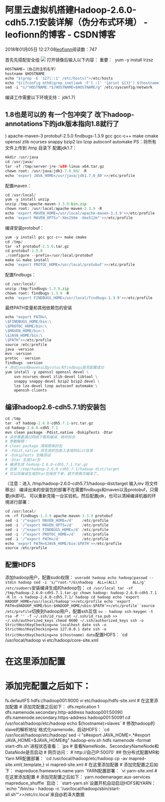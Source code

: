 
# 阿里云虚拟机搭建Hadoop-2.6.0-cdh5.7.1安装详解（伪分布式环境） - leofionn的博客 - CSDN博客


2018年01月05日 12:27:08[leofionn](https://me.csdn.net/qq_36142114)阅读数：747


首先先搭配安全组
![](https://img-blog.csdn.net/20180105122755813?watermark/2/text/aHR0cDovL2Jsb2cuY3Nkbi5uZXQvcXFfMzYxNDIxMTQ=/font/5a6L5L2T/fontsize/400/fill/I0JBQkFCMA==/dissolve/70/gravity/SouthEast)
打开镜像后输入以下内容：
重要：  yum -y install lrzsz
```python
HOSTNAME=（自己的主机名字）
hostname $HOSTNAME
echo "$(grep -E '127|::1' /etc/hosts)">/etc/hosts
echo "$(ifconfig eth0|grep inet|awk -F'[ :]' '{print $13}') $(hostname)">>/etc/hosts
sed -i "s/^HOSTNAME.*$/HOSTNAME=$HOSTNAME/g" /etc/sysconfig/network
```
编译工作需要以下环境支持：
jdk1.7(
## 1.8也是可以的 有一个包冲突了 改下hadoop-annotations下的jdk版本指向1.8就行了
)
apache-maven-3
protobuf-2.5.0
findbugs-1.3.9
gcc gcc-c++ make cmake
openssl zlib ncurses snappy bzip2
lzo lzop autoconf automake
PS：将所有文件上传到 /tmp 目录下
配置jdk1.7：

```python
mkdir /usr/java
cd /usr/java/
tar -xf /tmp/server-jre-7u80-linux-x64.tar.gz
chown root: /usr/java/jdk1.7.0_80/ -R
echo 'export JAVA_HOME=/usr/java/jdk1.7.0_80'>>/etc/profile
```
配置maven：

```python
cd /usr/local/
yum -y install unzip
unzip /tmp/apache-maven-3.3.9-bin.zip
chown root: /usr/local/apache-maven-3.3.9 -R
echo 'export MAVEN_HOME=/usr/local/apache-maven-3.3.9'>>/etc/profile
echo 'export MAVEN_OPTS="-Xms256m -Xmx512m"'>>/etc/profile
```
编译安装protobuf：
```python
yum -y install gcc gcc-c++ make cmake
cd /tmp/
tar -xf protobuf-2.5.0.tar.gz
cd protobuf-2.5.0
./configure --prefix=/usr/local/protobuf
make && make install
echo 'export PROTOC_HOME=/usr/local/protobuf'>>/etc/profile
```
配置findbugs：
```python
cd /usr/local/
unzip /tmp/findbugs-1.3.9.zip
chown root: findbugs-1.3.9 -R
echo 'export FINDBUGS_HOME=/usr/local/findbugs-1.3.9'>>/etc/profile
```
最终PATH变量和其他依赖包的安装
```python
echo "export PATH=\
\$FINDBUGS_HOME/bin:\
\$PROTOC_HOME/bin:\
\$MAVEN_HOME/bin:\
\$JAVA_HOME/bin:\
\$PATH">>/etc/profile
source /etc/profile
java -version
mvn -version
protoc --version
findbugs -version
# 测试java和maven以及protoc和findbugs是否配置成功
yum install -y openssl openssl-devel \
    svn ncurses-devel zlib-devel libtool \
    snappy snappy-devel bzip2 bzip2-devel \
    lzo lzo-devel lzop autoconf automake \
    openssh-clients
```

## 编译hadoop2.6-cdh5.7.1的安装包
```python
cd /tmp
tar -xf hadoop-2.6.0-cdh5.7.1-src.tar.gz
cd hadoop-2.6.0-cdh5.7.1
mvn clean package -Pdist,native -DskipTests -Dtar
# 该步需要通过网络下载和编译，耗时较长
# 参数解释：
# clean package 清除原来的包
# -Pdist,native 将生成的包放入本地的dist目录
# -DskipTests 忽略测试
# -Dtar 生成tar包
# 编译生成 hadoop-2.6.0-cdh5.7.1.tar.gz
# 目录：/tmp/hadoop-2.6.0-cdh5.7.1/hadoop-dist/target
# 可以将编译生成的tar包保存下来，就不用再次编译了。
```
（注意：进入 /tmp/hadoop-2.6.0-cdh5.7.1/hadoop-dist/target
输入mv 将文件移出）
编译出来的安装包的部署不在需要findbugs和maven以及protobuf，只需要jdk即可。
可以重新克隆一台实验机，然后配置jdk，也可以清掉编译机器的环境进行部署：
```python
cd /usr/local/
rm -rf findbugs-1.3.9 apache-maven-3.3.9 protobuf
sed -i '/^export MAVEN_HOME=/d'    /etc/profile
sed -i '/^export MAVEN_OPTS=/d'    /etc/profile
sed -i '/^export FINDBUGS_HOME=/d' /etc/profile
sed -i '/^export PROTOC_HOME=/d'   /etc/profile
sed -i '/^export PATH=/d'          /etc/profile
echo 'export PATH=$JAVA_HOME/bin:$PATH'>>/etc/profile
source /etc/profile
```
## 配置HDFS
添加hadoop用户，配置sudo权限：
`useradd hadoop
echo hadoop|passwd --stdin hadoop
sed -i 's/^root.*/&\nhadoop  ALL=(ALL)       ALL/g' /etc/sudoers`安装编译生成的hadoop包：
`cd /usr/local
tar -xf /tmp/hadoop-2.6.0-cdh5.7.1.tar.gz
chown hadoop: hadoop-2.6.0-cdh5.7.1 -R
ln -s hadoop-2.6.0-cdh5.7.1/ hadoop
cd hadoop
echo 'export HADOOP_HOME=/usr/local/hadoop'>>/etc/profile
echo 'export PATH=$HADOOP_HOME/bin:$HADOOP_HOME/sbin:$PATH'>>/etc/profile``source /etc/profile`切换到hadoop用户，配置ssh互信
`su - hadoop
ssh-keygen -t rsa -P '' -f ~/.ssh/id_rsa
cat ~/.ssh/id_rsa.pub >> ~/.ssh/authorized_keys
chmod 0600 ~/.ssh/authorized_keys
ssh -o StrictHostKeyChecking=no localhost date
ssh -o StrictHostKeyChecking=no 127.0.0.1 date
ssh -o StrictHostKeyChecking=no $(hostname) date`配置HDFS：
`cd /usr/local/hadoop
vi etc/hadoop/core-site.xml
# 在<configuration>这里添加配置</configuration>
# 添加完配置之后如下：
<configuration>
    <property>
        <name>fs.defaultFS</name>
        <value>hdfs://hadoop001:9000</value>
    </property>
</configuration>
vi etc/hadoop/hdfs-site.xml
# 在<configuration>这里添加配置</configuration>
# 添加完配置之后如下：
<configuration>
    <property>
        <name>dfs.replication</name>
        <value>1</value>
    </property>
    <property>
        <name>dfs.namenode.secondary.http-address</name>
        <value>hadoop001:50090</value>
    </property>
    <property>
        <name>dfs.namenode.secondary.https-address</name>
        <value>hadoop001:50091</value>
    </property>
</configuration>
cd /usr/local/hadoop/etc/hadoop
echo $(hostname)>slaves``# 修改hadoop的slave的解析地址`格式化namenode，启动HDFS：
`cd /usr/local/hadoop/etc/hadoop/
sed -i "s#export JAVA_HOME=.*#export JAVA_HOME=$JAVA_HOME#g" hadoop-env.sh
hdfs namenode -format
start-dfs.sh`进程状态查看：
`jps
# 查看NameNode、SecondaryNameNode和DataNode是否启动
# 网页访问：
# http://自己IP:50070`
## 伪分布式配置MR和Yarn
MR配置部署：
`cd /usr/local/hadoop/etc/hadoop
cp -av mapred-site.xml{.template,}
vi mapred-site.xml
# 在<configuration>这里添加配置</configuration>
# 添加完配置之后如下：
<configuration>
    <property>
        <name>mapreduce.framework.name</name>
        <value>yarn</value>
    </property>
</configuration>`YARN配置部署：
`vi yarn-site.xml
# 在<configuration>这里添加配置</configuration>
# 添加完配置之后如下：
<configuration>
    <property>
        <name>yarn.nodemanager.aux-services</name>
        <value>mapreduce_shuffle</value>
    </property>
</configuration>`启动：
`start-yarn.sh`设置开机自动启动HDFS和YARN：
`echo "/bin/su - hadoop -c '/usr/local/hadoop/sbin/start-all.sh'">>/etc/rc.local`来自@若泽大数据



